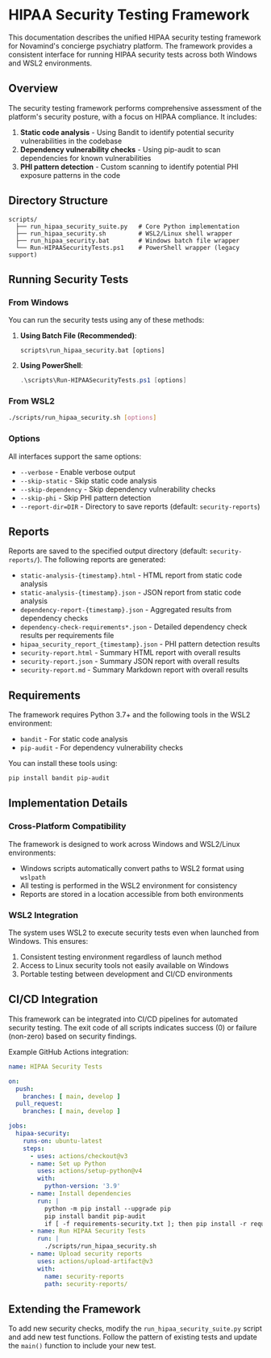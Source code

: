 # HIPAA Security Testing Framework

This documentation describes the unified HIPAA security testing framework for Novamind's concierge psychiatry platform. The framework provides a consistent interface for running HIPAA security tests across both Windows and WSL2 environments.

## Overview

The security testing framework performs comprehensive assessment of the platform's security posture, with a focus on HIPAA compliance. It includes:

1. **Static code analysis** - Using Bandit to identify potential security vulnerabilities in the codebase
2. **Dependency vulnerability checks** - Using pip-audit to scan dependencies for known vulnerabilities
3. **PHI pattern detection** - Custom scanning to identify potential PHI exposure patterns in the code

## Directory Structure

```
scripts/
  ├── run_hipaa_security_suite.py   # Core Python implementation
  ├── run_hipaa_security.sh         # WSL2/Linux shell wrapper
  ├── run_hipaa_security.bat        # Windows batch file wrapper
  └── Run-HIPAASecurityTests.ps1    # PowerShell wrapper (legacy support)
```

## Running Security Tests

### From Windows

You can run the security tests using any of these methods:

1. **Using Batch File (Recommended)**:
   ```
   scripts\run_hipaa_security.bat [options]
   ```

2. **Using PowerShell**:
   ```powershell
   .\scripts\Run-HIPAASecurityTests.ps1 [options]
   ```

### From WSL2

```bash
./scripts/run_hipaa_security.sh [options]
```

### Options

All interfaces support the same options:

- `--verbose` - Enable verbose output
- `--skip-static` - Skip static code analysis
- `--skip-dependency` - Skip dependency vulnerability checks
- `--skip-phi` - Skip PHI pattern detection
- `--report-dir=DIR` - Directory to save reports (default: `security-reports`)

## Reports

Reports are saved to the specified output directory (default: `security-reports/`). The following reports are generated:

- `static-analysis-{timestamp}.html` - HTML report from static code analysis
- `static-analysis-{timestamp}.json` - JSON report from static code analysis
- `dependency-report-{timestamp}.json` - Aggregated results from dependency checks
- `dependency-check-requirements*.json` - Detailed dependency check results per requirements file
- `hipaa_security_report_{timestamp}.json` - PHI pattern detection results
- `security-report.html` - Summary HTML report with overall results
- `security-report.json` - Summary JSON report with overall results
- `security-report.md` - Summary Markdown report with overall results

## Requirements

The framework requires Python 3.7+ and the following tools in the WSL2 environment:

- `bandit` - For static code analysis
- `pip-audit` - For dependency vulnerability checks

You can install these tools using:

```bash
pip install bandit pip-audit
```

## Implementation Details

### Cross-Platform Compatibility

The framework is designed to work across Windows and WSL2/Linux environments:

- Windows scripts automatically convert paths to WSL2 format using `wslpath`
- All testing is performed in the WSL2 environment for consistency
- Reports are stored in a location accessible from both environments

### WSL2 Integration

The system uses WSL2 to execute security tests even when launched from Windows. This ensures:

1. Consistent testing environment regardless of launch method
2. Access to Linux security tools not easily available on Windows
3. Portable testing between development and CI/CD environments

## CI/CD Integration

This framework can be integrated into CI/CD pipelines for automated security testing. The exit code of all scripts indicates success (0) or failure (non-zero) based on security findings.

Example GitHub Actions integration:

```yaml
name: HIPAA Security Tests

on:
  push:
    branches: [ main, develop ]
  pull_request:
    branches: [ main, develop ]

jobs:
  hipaa-security:
    runs-on: ubuntu-latest
    steps:
      - uses: actions/checkout@v3
      - name: Set up Python
        uses: actions/setup-python@v4
        with:
          python-version: '3.9'
      - name: Install dependencies
        run: |
          python -m pip install --upgrade pip
          pip install bandit pip-audit
          if [ -f requirements-security.txt ]; then pip install -r requirements-security.txt; fi
      - name: Run HIPAA Security Tests
        run: |
          ./scripts/run_hipaa_security.sh
      - name: Upload security reports
        uses: actions/upload-artifact@v3
        with:
          name: security-reports
          path: security-reports/
```

## Extending the Framework

To add new security checks, modify the `run_hipaa_security_suite.py` script and add new test functions. Follow the pattern of existing tests and update the `main()` function to include your new test.